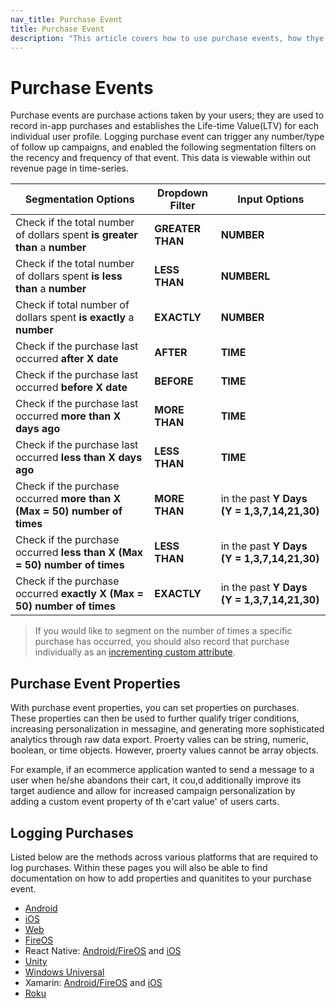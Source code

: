 ```yaml
---
nav_title: Purchase Event
title: Purchase Event
description: "This article covers how to use purchase events, how thye should be structured and how to use them within the Braze Dashboard."
---
```


# Purchase Events

Purchase events are purchase actions taken by your users; they are used  to record in-app purchases and establishes the Life-time Value(LTV) for each individual user profile. Logging purchase event can trigger any number/type of follow up campaigns, and enabled the following segmentation filters on the recency and frequency of that event. This data is viewable within out revenue page in time-series.

| Segmentation Options | Dropdown Filter | Input Options |
| ---------------------| --------------- | ------------- |
| Check if the total number of dollars spent __is greater than__ a __number__| __GREATER THAN__ | __NUMBER__ |
| Check if the total number of dollars spent __is less than__ a __number__| __LESS THAN__ | __NUMBERL__ |
| Check if total number of dollars spent __is exactly__ a __number__| __EXACTLY__ | __NUMBER__ |
| Check if the purchase last occurred __after X date__ | __AFTER__ | __TIME__ |
| Check if the purchase last occurred __before X date__ | __BEFORE__ | __TIME__ |
| Check if the purchase last occurred __more than X days ago__ | __MORE THAN__ | __TIME__ |
| Check if the purchase last occurred __less than X days ago__ | __LESS THAN__ | __TIME__ |
| Check if the purchase occurred __more than X (Max = 50) number of times__ | __MORE THAN__ | in the past __Y Days (Y = 1,3,7,14,21,30)__ |
| Check if the purchase occurred __less than X (Max = 50) number of times__ | __LESS THAN__ | in the past __Y Days (Y = 1,3,7,14,21,30)__ |
| Check if the purchase occurred __exactly X (Max = 50) number of times__ | __EXACTLY__ | in the past __Y Days (Y = 1,3,7,14,21,30)__ |

>  If you would like to segment on the number of times a specific purchase has occurred, you should also record that purchase individually as an [incrementing custom attribute](https://www.braze.com/docs/developer_guide/platform_wide/analytics_overview/#custom-attribute-storage).

## Purchase Event Properties

With purchase event properties, you can set properties on purchases. These properties can then be used to further qualify triger conditions, increasing personalization in messagine, and generating more sophisticated analytics through raw data export. Proerty valies can be string, numeric, boolean, or time objects. However, proerty values cannot be array objects.

For example, if an ecommerce application wanted to send a message to a user when he/she abandons their cart, it cou,d additionally improve its target audience and allow for increased campaign personalization by adding a custom event property of th e'cart value' of users carts. 






## Logging Purchases

Listed below are the methods across various platforms that are required to log purchases. Within these pages you will also be able to find documentation on how to add properties and quanitites to your purchase event. 

- [Android](https://www.braze.com/docs/developer_guide/platform_integration_guides/android/analytics/logging_purchases/)
- [iOS](https://www.braze.com/docs/developer_guide/platform_integration_guides/ios/analytics/logging_purchases/)
- [Web](https://www.braze.com/docs/developer_guide/platform_integration_guides/web/analytics/logging_purchases/)
- [FireOS](https://www.braze.com/docs/developer_guide/platform_integration_guides/fireos/analytics/logging_purchases/)
- React Native: [Android/FireOS](https://www.braze.com/docs/developer_guide/platform_integration_guides/react_native/android_and_fireos/analytics/revenue_tracking/) and [iOS](https://www.braze.com/docs/developer_guide/platform_integration_guides/react_native/ios/analytics/revenue_tracking/)
- [Unity](https://www.braze.com/docs/developer_guide/platform_integration_guides/unity/Analytics/logging_purchases/)
- [Windows Universal](https://www.braze.com/docs/developer_guide/platform_integration_guides/windows_universal/analytics/logging_purchases/)
- Xamarin: [Android/FireOS](https://www.braze.com/docs/developer_guide/platform_integration_guides/xamarin/android_and_fireos/analytics/revenue_tracking/) and [iOS](https://www.braze.com/docs/developer_guide/platform_integration_guides/xamarin/ios/analytics/logging_purchases/)
- [Roku](https://www.braze.com/docs/developer_guide/platform_integration_guides/roku/analytics/logging_purchases/)
